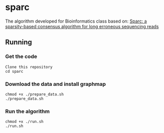 # sparc
The algorithm developed for Bioinformatics class based on:
[Sparc: a sparsity-based consensus algorithm for long erroneous sequencing reads](https://peerj.com/preprints/1401)

## Running

### Get the code
```
Clone this repository
cd sparc
```

### Download the data and install graphmap
```
chmod +x ./prepare_data.sh
./prepare_data.sh
```

### Run the algorithm
```
chmod +x ./run.sh
./run.sh
```